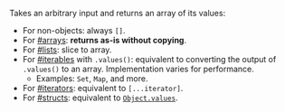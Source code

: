 Takes an arbitrary input and returns an array of its values:

  * For non-objects: always `[]`.
  * For [#arrays](#function-isarr): **returns as-is without copying**.
  * For [#lists](#function-islist): slice to array.
  * For [#iterables](#function-isiter) with `.values()`: equivalent to converting the output of `.values()` to an array. Implementation varies for performance.
    * Examples: `Set`, `Map`, and more.
  * For [#iterators](#function-iterator): equivalent to `[...iterator]`.
  * For [#structs](#function-isstruct): equivalent to [`Object.values`](https://developer.mozilla.org/en-US/docs/Web/JavaScript/Reference/Global_Objects/Object/values).
